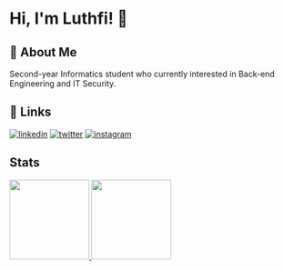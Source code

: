 # Hi, I'm Luthfi! 👋

## 🚀 About Me
Second-year Informatics student who currently interested in Back-end Engineering and IT Security.

## 🔗 Links
[![linkedin](https://img.shields.io/badge/linkedin-0A66C2?style=for-the-badge&logo=linkedin&logoColor=white)](https://www.linkedin.com/in/luthfiybk/)
[![twitter](https://img.shields.io/badge/twitter-1DA1F2?style=for-the-badge&logo=twitter&logoColor=white)](https://twitter.com/upichulo)
[![instagram](https://img.shields.io/badge/Instagram-E4405F?style=for-the-badge&logo=instagram&logoColor=white)](https://instagram.com/luthfiybk)

## Stats
<a href="github.com/luthfiybk">
  <img height="140em" src="https://github-readme-stats-eight-theta.vercel.app/api?username=luthfiybk&show_icons=true&theme=tokyonight&include_all_commits=true&count_private=true"/>
  <img height="140em" src="https://github-readme-stats-eight-theta.vercel.app/api/top-langs/?username=luthfiybk&layout=compact&langs_count=8&theme=tokyonight"/>
</a>
